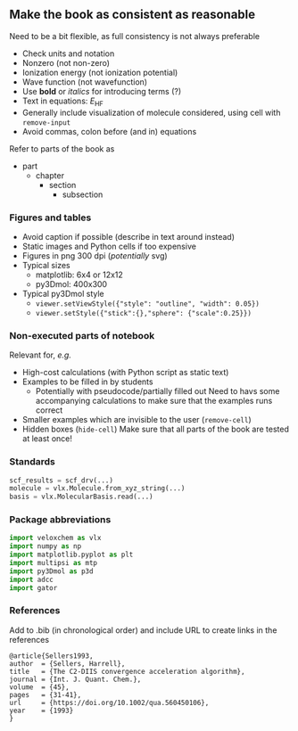## Make the book as consistent as reasonable

Need to be a bit flexible, as full consistency is not always preferable


- Check units and notation
- Nonzero (not non-zero)
- Ionization energy (not ionization potential)
- Wave function (not wavefunction)
- Use **bold** or *italics* for introducing terms (?)
- Text in equations: $E_{\mathrm{HF}}$
- Generally include visualization of molecule considered, using cell with `remove-input`
- Avoid commas, colon before (and in) equations

Refer to parts of the book as
- part
    - chapter
        - section
            - subsection


### Figures and tables

- Avoid caption if possible (describe in text around instead)
- Static images and Python cells if too expensive
- Figures in png 300 dpi (*potentially* svg)
- Typical sizes
    - matplotlib: 6x4 or 12x12
    - py3Dmol: 400x300
- Typical py3Dmol style
    - `viewer.setViewStyle({"style": "outline", "width": 0.05})`
    - `viewer.setStyle({"stick":{},"sphere": {"scale":0.25}})`


### Non-executed parts of notebook

Relevant for, *e.g.*
- High-cost calculations (with Python script as static text)
- Examples to be filled in by students
    - Potentially with pseudocode/partially filled out
Need to havs some accompanying calculations to make sure that the examples runs correct
- Smaller examples which are invisible to the user (`remove-cell`)
- Hidden boxes (`hide-cell`)
Make sure that all parts of the book are tested at least once!

### Standards

```python
scf_results = scf_drv(...)
molecule = vlx.Molecule.from_xyz_string(...)
basis = vlx.MolecularBasis.read(...)
```




### Package abbreviations

```python
import veloxchem as vlx
import numpy as np
import matplotlib.pyplot as plt
import multipsi as mtp
import py3Dmol as p3d
import adcc
import gator
```

### References

Add to .bib (in chronological order) and include URL to create links in the references

```
@article{Sellers1993,
author  = {Sellers, Harrell},
title   = {The C2-DIIS convergence acceleration algorithm},
journal = {Int. J. Quant. Chem.},
volume  = {45},
pages   = {31-41},
url     = {https://doi.org/10.1002/qua.560450106},
year    = {1993}
}
```
